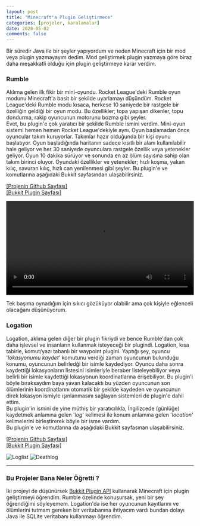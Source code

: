 ```yaml
---
layout: post
title: "Minecraft'a Plugin Geliştirmece"
categories: [projeler, karalamalar]
date: 2020-05-02
comments: false
---
```


Bir süredir Java ile bir şeyler yapıyordum ve neden Minecraft için bir mod veya plugin yazmayayım dedim. Mod geliştirmek plugin yazmaya göre biraz daha meşakkatli olduğu için plugin geliştirmeye karar verdim. <br>


### Rumble
Aklıma gelen ilk fikir bir mini-oyundu. Rocket League'deki Rumble oyun modunu Minecraft'a basit bir şekilde uyarlamayı düşündüm. Rocket League'deki Rumble modu kısaca, herkese 10 saniyede bir rastgele bir özelliğin geldiği bir oyun modu. Bu özellikler; topa yapışan dikenler, topu dondurma, rakip oyuncunun motorunu bozma gibi şeyler. <br>
Evet, bu plugin'e çok yaratıcı bir şekilde Rumble ismini verdim. Mini-oyun sistemi hemen hemen Rocket League'dekiyle aynı. Oyun başlamadan önce oyuncular takım kuruyorlar. Takımlar hazır olduğunda bir kişi oyunu başlatıyor. Oyun başladığında haritanın sadece kısıtlı bir alanı kullanılabilir hale geliyor ve her 30 saniyede oyunculara rastgele özellik veya yetenekler geliyor. Oyun 10 dakika sürüyor ve sonunda en az ölüm sayısına sahip olan takım birinci oluyor. Oyundaki özellikler ve yetenekler; hızlı koşma, yakan kılıç, savuran kılıç, hızlı can yenilenmesi gibi şeyler. Bu plugin'e ve komutlarına aşağıdaki Bukkit sayfasından ulaşabilirsiniz.<br>

[[Projenin Github Sayfası]](https://github.com/aeren108/rumble)<br>
[[Bukkit Plugin Sayfası]](https://dev.bukkit.org/projects/rumble)

<video style="margin: 0 auto; width: 100%;
  max-height: 100%;" controls>
  <source src="../../../../../assets/vid/rumblerecord.mp4" type="video/mp4">
</video> 

Tek başıma oynadığım için sıkıcı gözüküyor olabilir ama çok kişiyle eğlenceli olacağanı düşünüyorum.

### Logation
Logation, aklıma gelen diğer bir plugin fikriydi ve bence Rumble'dan çok daha işlevsel ve insanların kullanmak isteyeceği bir plugindi. Logation, kısa tabirle, komut/yazı tabanlı bir waypoint plugini. Yaptığı şey, oyuncu '*lokasyonumu kaydet*' komutunu verdiği zaman oyuncunun bulunduğu konumu, oyuncunun belirledği bir isimle kaydediyor. Oyuncu daha sonra kaydettiği lokasyonların listesini isimleriyle beraber listeleyebiliyor veya belirli bir isimle kaydettiği lokasyonun koordinatlarına erişebiliyor. Bu plugin'i böyle bıraksaydım baya yavan kalacaktı bu yüzden oyuncunun son ölümlerinin koordinatlarını otomatik bir şekilde kaydeden ve oyuncunun direk lokasyon ismiyle ışınlanmasını sağlayan sistemleri de plugin'e dahil ettim.<br>
Bu plugin'in ismini de yine müthiş bir yaratıcılıkla, İngilizcede (günlüğe) kaydetmek anlamına gelen '*log*' kelimesi ile konum anlamına gelen '*location*' kelimelerini birleştirerek böyle bir isme vardım.<br>
Bu plugin'e ve komutlarına da aşağıdaki Bukkit sayfasınan ulaşabilirsiniz.<br>

[[Projenin Github Sayfası]](https://github.com/aeren108/logation)<br>
[[Bukkit Plugin Sayfası]](https://dev.bukkit.org/projects/logation)

![Loglist](../../../../../assets/img/loglist.jpg)
![Deathlog](../../../../../assets/img/deathlog.jpg)

***

### Bu Projeler Bana Neler Öğretti ?
İki projeyi de düşünürsek [Bukkit Plugin API](https://bukkit.gamepedia.com/Main_Page) kullanarak Minecraft için plugin geliştirmeyi öğrendim. Rumble özelinde konuşursak, yeni bir şey öğrendiğimi söyleyemem. Logation'da ise her oyuncunun kayıtlarını ve ölümlerini tutmam gereken bir veritabanına ihtiyacım vardı bundan dolayı Java ile SQLite veritabanı kullanmayı öğrendim. 